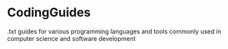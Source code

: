 # CodingGuides
.txt guides for various programming languages and tools commonly used in computer science and software development
